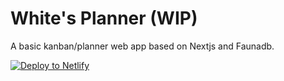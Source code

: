 # White's Planner (WIP)
A basic kanban/planner web app based on Nextjs and Faunadb.

[![Deploy to Netlify](https://www.netlify.com/img/deploy/button.svg)](https://app.netlify.com/start/deploy?repository=https://github.com/tristan-zander/whites-planner)
